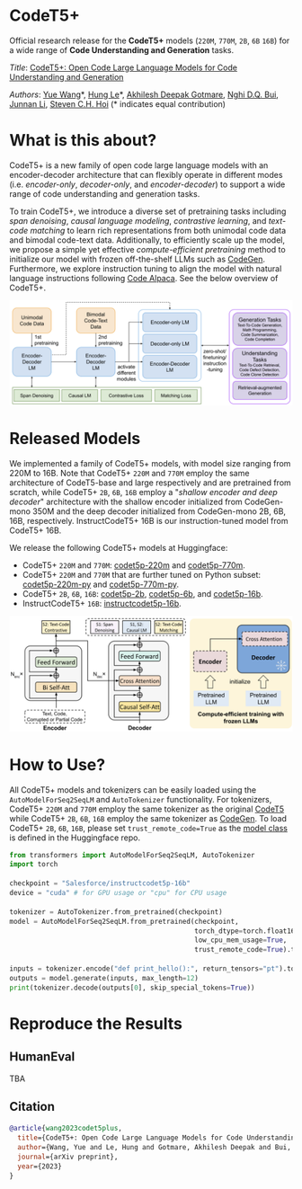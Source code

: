 # CodeT5+

Official research release for the **CodeT5+** models (`220M`, `770M`, `2B`, `6B` `16B`) for a wide range of **Code Understanding and Generation** tasks.

*Title*: [CodeT5+: Open Code Large Language Models for Code Understanding and Generation](https://arxiv.org/pdf/2305.07922.pdf)

*Authors*: [Yue Wang](https://yuewang-cuhk.github.io/)\*, [Hung Le](https://sites.google.com/view/henryle2018/home?pli=1)\*, [Akhilesh Deepak Gotmare](https://akhileshgotmare.github.io/), [Nghi D.Q. Bui](https://bdqnghi.github.io/), [Junnan Li](https://sites.google.com/site/junnanlics), [Steven C.H. Hoi](https://sites.google.com/view/stevenhoi/home) (* indicates equal contribution)

# What is this about?
CodeT5+ is a new family of open code large language models with an encoder-decoder architecture that can flexibly operate in different modes (i.e. _encoder-only_, _decoder-only_, and _encoder-decoder_) to support a wide range of code understanding and generation tasks.

To train CodeT5+, we introduce a diverse set of pretraining tasks including _span denoising_, _causal language modeling_, _contrastive learning_, and _text-code matching_ to learn rich representations from both unimodal code data and bimodal code-text data. 
Additionally, to efficiently scale up the model, we propose a simple yet effective _compute-efficient pretraining_ method to initialize our model with frozen off-the-shelf LLMs such as [CodeGen](https://github.com/salesforce/CodeGen). 
Furthermore, we explore instruction tuning to align the model with natural language instructions following [Code Alpaca](https://github.com/sahil280114/codealpaca). See the below overview of CodeT5+.

![CodeT5+ overview](codet5p_overview.png)

# Released Models
We implemented a family of CodeT5+ models, with model size ranging from 220M to 16B. 
Note that CodeT5+ `220M` and `770M` employ the same architecture of CodeT5-base and large respectively and are pretrained from scratch, while CodeT5+ `2B`, `6B`, `16B` employ a "_shallow encoder and deep decoder_" architecture with the shallow encoder initialized from CodeGen-mono 350M and the deep decoder initialized from CodeGen-mono 2B, 6B, 16B, respectively.
InstructCodeT5+ 16B is our instruction-tuned model from CodeT5+ 16B. 

We release the following CodeT5+ models at Huggingface:
* CodeT5+ `220M` and `770M`: [codet5p-220m](https://huggingface.co/Salesforce/codet5p-220m) and [codet5p-770m](https://huggingface.co/Salesforce/codet5p-770m).
* CodeT5+ `220M` and `770M` that are further tuned on Python subset: [codet5p-220m-py](https://huggingface.co/Salesforce/codet5p-220m-py) and [codet5p-770m-py](https://huggingface.co/Salesforce/codet5p-770m-py).
* CodeT5+ `2B`, `6B`, `16B`: [codet5p-2b](https://huggingface.co/Salesforce/codet5p-2b), [codet5p-6b](https://huggingface.co/Salesforce/codet5p-6b), and [codet5p-16b](https://huggingface.co/Salesforce/codet5p-16b).
* InstructCodeT5+ `16B`: [instructcodet5p-16b](https://huggingface.co/Salesforce/instructcodet5p-16b).

![CodeT5+ architecture](codet5p_architecture.png)

# How to Use?
All CodeT5+ models and tokenizers can be easily loaded using the `AutoModelForSeq2SeqLM` and `AutoTokenizer` functionality. 
For tokenizers, CodeT5+ `220M` and `770M` employ the same tokenizer as the original [CodeT5](https://github.com/salesforce/CodeT5) while CodeT5+ `2B`, `6B`, `16B` employ the same tokenizer as [CodeGen]( https://github.com/salesforce/CodeGen).
To load CodeT5+ `2B`, `6B`, `16B`, please set `trust_remote_code=True` as the [model class](https://huggingface.co/Salesforce/codet5p-16b/blob/main/modeling_codet5p.py) is defined in the Huggingface repo.


```python
from transformers import AutoModelForSeq2SeqLM, AutoTokenizer
import torch

checkpoint = "Salesforce/instructcodet5p-16b"
device = "cuda" # for GPU usage or "cpu" for CPU usage

tokenizer = AutoTokenizer.from_pretrained(checkpoint)
model = AutoModelForSeq2SeqLM.from_pretrained(checkpoint,
                                              torch_dtype=torch.float16,
                                              low_cpu_mem_usage=True,
                                              trust_remote_code=True).to(device)

inputs = tokenizer.encode("def print_hello():", return_tensors="pt").to(device)
outputs = model.generate(inputs, max_length=12)
print(tokenizer.decode(outputs[0], skip_special_tokens=True))

```

# Reproduce the Results

## HumanEval

TBA

## Citation

```bibtex
@article{wang2023codet5plus,
  title={CodeT5+: Open Code Large Language Models for Code Understanding and Generation},
  author={Wang, Yue and Le, Hung and Gotmare, Akhilesh Deepak and Bui, Nghi D.Q. and Li, Junnan and Hoi, Steven C. H.},
  journal={arXiv preprint},
  year={2023}
}
```
